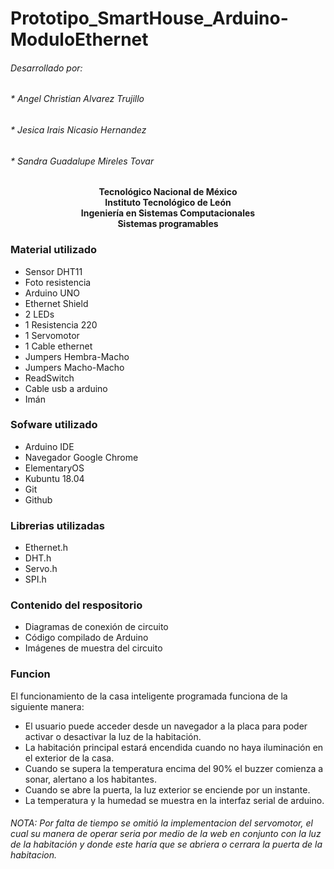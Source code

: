 # Prototipo_SmartHouse_Arduino-ModuloEthernet

###### Desarrollado por: 
###### * Angel Christian Alvarez Trujillo
###### * Jesica Irais Nicasio Hernandez
###### * Sandra Guadalupe Mireles Tovar

<center><b>
Tecnológico Nacional de México <br>
Instituto Tecnológico de León <br>
Ingeniería en Sistemas Computacionales <br>
Sistemas programables <br>
</b></center>

### Material utilizado
* Sensor DHT11
* Foto resistencia
* Arduino UNO
* Ethernet Shield
* 2 LEDs
* 1 Resistencia 220
* 1 Servomotor
* 1 Cable ethernet
* Jumpers Hembra-Macho
* Jumpers Macho-Macho
* ReadSwitch
* Cable usb a arduino
* Imán

### Sofware utilizado
* Arduino IDE
* Navegador Google Chrome
* ElementaryOS
* Kubuntu 18.04
* Git
* Github

### Librerias utilizadas
* Ethernet.h
* DHT.h
* Servo.h
* SPI.h

### Contenido del respositorio
* Diagramas de conexión de circuito
* Código compilado de Arduino
* Imágenes de muestra del circuito

### Funcion
El funcionamiento de la casa inteligente programada funciona de la siguiente manera:
* El usuario puede acceder desde un navegador a la placa para poder activar o desactivar la luz de la habitación.
* La habitación principal estará encendida cuando no haya iluminación en el exterior de la casa.
* Cuando se supera la temperatura encima del 90% el buzzer comienza a sonar, alertano a los habitantes.
* Cuando se abre la puerta, la luz exterior se enciende por un instante.
* La temperatura y la humedad se muestra en la interfaz serial de arduino.

###### NOTA: Por falta de tiempo se omitió la implementacion del servomotor, el cual su manera de operar seria por medio de la web en conjunto con la luz de la habitación y donde este haría que se abriera o cerrara la puerta de la habitacion.